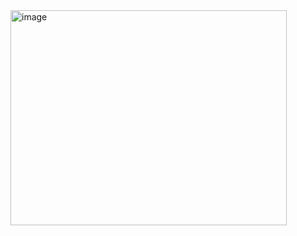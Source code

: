 <img width="442" height="344" alt="image" src="https://github.com/user-attachments/assets/171a0611-f28b-491f-8ee2-5d5d891b8948" />
